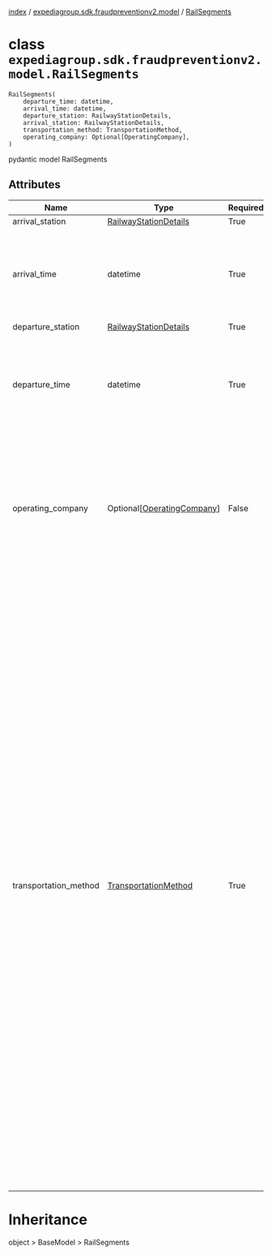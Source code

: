 [index](index.md) / [expediagroup.sdk.fraudpreventionv2.model](expediagroup.sdk.fraudpreventionv2.model.md) / [RailSegments](RailSegments.md)
# class `expediagroup.sdk.fraudpreventionv2.model.RailSegments`
```
RailSegments(
    departure_time: datetime,
    arrival_time: datetime,
    departure_station: RailwayStationDetails,
    arrival_station: RailwayStationDetails,
    transportation_method: TransportationMethod,
    operating_company: Optional[OperatingCompany],
)
```

pydantic model RailSegments



## Attributes
    
    
        
    
        
    
        
    
        
    
        
    
        
    

|          Name         |                        Type                       | Required |                                                                                                                                                                                                                                                                                                                                                                                                                                                                Description                                                                                                                                                                                                                                                                                                                                                                                                                                                                |
|-----------------------|---------------------------------------------------|----------|-------------------------------------------------------------------------------------------------------------------------------------------------------------------------------------------------------------------------------------------------------------------------------------------------------------------------------------------------------------------------------------------------------------------------------------------------------------------------------------------------------------------------------------------------------------------------------------------------------------------------------------------------------------------------------------------------------------------------------------------------------------------------------------------------------------------------------------------------------------------------------------------------------------------------------------------|
|    arrival_station    | [RailwayStationDetails](RailwayStationDetails.md) |   True   |                                                                                                                                                                                                                                                                                                                                                                                                                                                                    ...                                                                                                                                                                                                                                                                                                                                                                                                                                                                    |
|      arrival_time     |                      datetime                     |   True   |                                                                                                                                                                                                                                                                                                                                                                                                 The local date and time of the scheduled arrival at the destination station, in ISO-8601 date and time format `yyyy-MM-ddTHH:mm:ss.SSSZ`.                                                                                                                                                                                                                                                                                                                                                                                                 |
|   departure_station   | [RailwayStationDetails](RailwayStationDetails.md) |   True   |                                                                                                                                                                                                                                                                                                                                                                                                                                                                    ...                                                                                                                                                                                                                                                                                                                                                                                                                                                                    |
|     departure_time    |                      datetime                     |   True   |                                                                                                                                                                                                                                                                                                                                                                                                The local date and time of the scheduled departure from the departure station, in ISO-8601 date and time format `yyyy-MM-ddTHH:mm:ss.SSSZ`.                                                                                                                                                                                                                                                                                                                                                                                                |
|   operating_company   | Optional[[OperatingCompany](OperatingCompany.md)] |  False   |                                                                                                                                                                                                                                                                                                                                                                 This attribute captures the name or identifier of the company responsible for operating the Rail product. It represents the specific operating entity, such as Amtrak, British Railways, or a bus company.                                                                                                                                                                                                                                                                                                                                                                |
| transportation_method |  [TransportationMethod](TransportationMethod.md)  |   True   | This attribute represents the specific transportation method by which the passenger is traveling. It captures the mode of transportation used during the Rail product journey, Possible values are:<br/>    - `BUS` - The Rail product includes bus transportation for certain segments of the itinerary.<br/>    - `FERRY` - The Rail product involves ferry transportation as part of the journey.<br/>    - `PUBLIC_TRANSPORT` - The Rail product represents the use of public transportation modes for the journey.<br/>    - `TRAM` - The Rail product includes tram transportation as part of the journey.<br/>    - `RAIL` - The Rail product specifically utilizes train transportation for the journey.<br/>    - `TRANSFER` - The Rail product involves transfers between different modes of transportation.<br/>    - `OTHER` - The Rail product utilizes transportation methods not covered by the aforementioned categories. |










# Inheritance
object > BaseModel > RailSegments